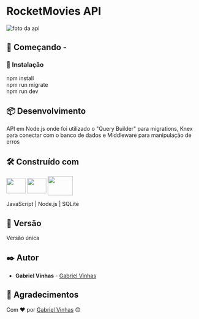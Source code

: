 # RocketMovies API

<img src="" alt='foto da api'>


## 🚀 Começando -

### 🔧 Instalação

npm install\
npm run migrate\
npm run dev

## 📦 Desenvolvimento

API em Node.js onde foi utilizado o "Query Builder" para migrations, Knex para conectar com o banco de dados e Middleware para manipulação de erros

## 🛠️ Construído com

<img align="center" height="40" width="50" src="https://cdn.worldvectorlogo.com/logos/logo-javascript.svg">  <img align="center" height="40" width="50" src="https://cdn.worldvectorlogo.com/logos/nodejs-1.svg">  <img align="center" height="50" width="65" src="https://cdn.worldvectorlogo.com/logos/sqlite.svg"> 

JavaScript | Node.js | SQLite

## 📌 Versão

Versão única

## ✒️ Autor

- **Gabriel Vinhas** - [Gabriel Vinhas](https://www.linkedin.com/in/gabrielvinhas/)

## 🎁 Agradecimentos

Com ❤️ por [Gabriel Vinhas](https://github.com/GabrielVinhas) 😊
